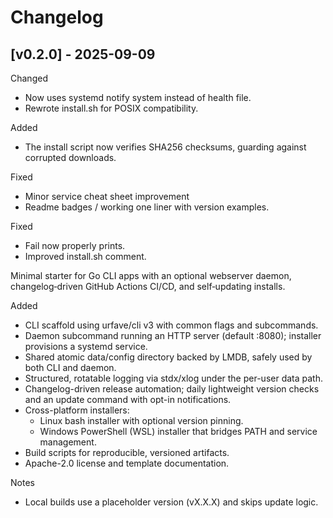 # Changelog

<!-- example releases below. (without commenting the headers) -->

## [v0.2.0] - 2025-09-09

Changed
- Now uses systemd notify system instead of health file.
- Rewrote install.sh for POSIX compatibility.

Added
- The install script now verifies SHA256 checksums, guarding against corrupted downloads.

<!-- ## [v0.1.2] - 2025-09-01 -->

Fixed
- Minor service cheat sheet improvement
- Readme badges / working one liner with version examples.

<!-- ## [v0.1.1] - 2025-09-01 -->

Fixed
- Fail now properly prints.
- Improved install.sh comment.

<!-- ## [v0.1.0] - 2025-09-01 -->

Minimal starter for Go CLI apps with an optional webserver daemon, changelog‑driven GitHub Actions CI/CD, and self‑updating installs.

Added
- CLI scaffold using urfave/cli v3 with common flags and subcommands.
- Daemon subcommand running an HTTP server (default :8080); installer provisions a systemd service.
- Shared atomic data/config directory backed by LMDB, safely used by both CLI and daemon.
- Structured, rotatable logging via stdx/xlog under the per-user data path.
- Changelog-driven release automation; daily lightweight version checks and an update command with opt-in notifications.
- Cross-platform installers:
  - Linux bash installer with optional version pinning.
  - Windows PowerShell (WSL) installer that bridges PATH and service management.
- Build scripts for reproducible, versioned artifacts.
- Apache-2.0 license and template documentation.

Notes
- Local builds use a placeholder version (vX.X.X) and skips update logic.